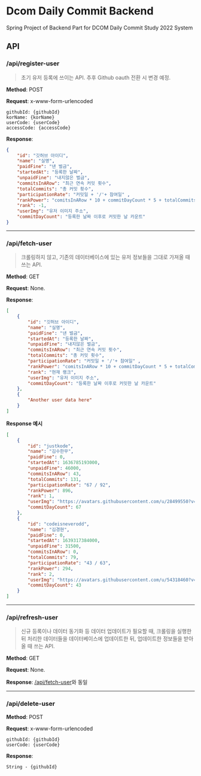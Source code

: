 # Dcom Daily Commit Backend

Spring Project of Backend Part for DCOM Daily Commit Study 2022 System

## API

### /api/register-user

> 초기 유저 등록에 쓰이는 API. 추후 Github oauth 전환 시 변경 예정.

**Method**: POST

**Request**: x-www-form-urlencoded

```
githubId: {githubId}
korName: {korName}
userCode: {userCode}
accessCode: {accessCode}
```

**Response**: 
```json
{
    "id": "깃허브 아이디",
    "name": "실명",
    "paidFine": "낸 벌금",
    "startedAt": "등록한 날짜",
    "unpaidFine": "내지않은 벌금",
    "commitsInARow": "최근 연속 커밋 횟수",
    "totalCommits": "총 커밋 횟수",
    "participationRate": "커밋일 + '/'+ 참여일" ,
    "rankPower": "comitsInARow * 10 + commitDayCount * 5 + totalCommits - (unpaidFine/50) 의 계산 값",
    "rank": -1,
    "userImg": "유저 이미지 주소",
    "commitDayCount": "등록한 날짜 이후로 커밋한 날 카운트"
}
```

---

### /api/fetch-user

> 크롤링하지 않고, 기존의 데이터베이스에 있는 유저 정보들을 그대로 가져올 때 쓰는 API.

**Method**: GET

**Request**: None.

**Response**:

```json
[
    {
        "id": "깃허브 아이디",
        "name": "실명",
        "paidFine": "낸 벌금",
        "startedAt": "등록한 날짜",
        "unpaidFine": "내지않은 벌금",
        "commitsInARow": "최근 연속 커밋 횟수",
        "totalCommits": "총 커밋 횟수",
        "participationRate": "커밋일 + '/'+ 참여일" ,
        "rankPower": "comitsInARow * 10 + commitDayCount * 5 + totalCommits - (unpaidFine/50) 의 계산 값",
        "rank": "현재 랭크",
        "userImg": "유저 이미지 주소",
        "commitDayCount": "등록한 날짜 이후로 커밋한 날 카운트"
    },
    {
    	"Another user data here"
    }
]
```

**Response 예시**

```json
[
    {
        "id": "justkode",
        "name": "김수한무",
        "paidFine": 0,
        "startedAt": 1636785193000,
        "unpaidFine": 46000,
        "commitsInARow": 43,
        "totalCommits": 131,
        "participationRate": "67 / 92",
        "rankPower": 896,
        "rank": 1,
        "userImg": "https://avatars.githubusercontent.com/u/28499550?v=4",
        "commitDayCount": 67
    },
    {
        "id": "codeisneverodd",
        "name": "김경현",
        "paidFine": 0,
        "startedAt": 1639317384000,
        "unpaidFine": 31500,
        "commitsInARow": 0,
        "totalCommits": 79,
        "participationRate": "43 / 63",
        "rankPower": 294,
        "rank": 2,
        "userImg": "https://avatars.githubusercontent.com/u/54318460?v=4",
        "commitDayCount": 43
    }
]
```

---

### /api/refresh-user

> 신규 등록이나 데이터 동기화 등 데이터 업데이트가 필요할 때, 크롤링을 실행한 뒤 처리한 데이터들을 데이터베이스에 업데이트한 뒤, 업데이트한 정보들을 받아올 때 쓰는 API.

**Method**: GET

**Request**: None.

**Response**: [/api/fetch-user](###/api/fetch-user)와 동일

---

### /api/delete-user

**Method**: POST

**Request**: x-www-form-urlencoded

```
githubId: {githubId}
userCode: {userCode}
```

**Response**:

```
String - {githubId}
```


